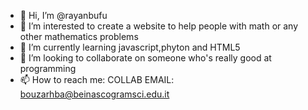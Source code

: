 - 👋 Hi, I’m @rayanbufu
- 👀 I’m interested to create a website to help people with math or any other mathematics problems
- 🌱 I’m currently learning javascript,phyton and HTML5
- 💞 I’m looking to collaborate on someone who's really good at programming
- 📫 How to reach me: COLLAB EMAIL: bouzarhba@beinascogramsci.edu.it

<!---
rayanbufu/rayanbufu is a ✨ special ✨ repository because its `README.md` (this file) appears on your GitHub profile.
You can click the Preview link to take a look at your changes.
--->
